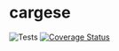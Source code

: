 # cargese

![Tests](https://github.com/dagnic/cargese-TS2023-dev/actions/workflows/python-package.yml/badge.svg)
[![Coverage Status](https://coveralls.io/repos/github/dagnic/cargese-TS2023-dev/badge.svg?branch=main)](https://coveralls.io/github/dagnic/cargese-TS2023-dev?branch=main)
